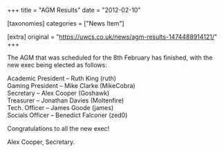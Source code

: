 +++
title = "AGM Results"
date = "2012-02-10"

[taxonomies]
categories = ["News Item"]

[extra]
original = "https://uwcs.co.uk/news/agm-results-1474488914121/"
+++

The AGM that was scheduled for the 8th February has finished, with the new exec being elected as follows:

Academic President – Ruth King (ruth)  
Gaming President – Mike Clarke (MikeCobra)  
Secretary – Alex Cooper (Goshawk)  
Treasurer – Jonathan Davies (Moltenfire)  
Tech. Officer – James Goode (james)  
Socials Officer – Benedict Falconer (zed0)

Congratulations to all the new exec\!

Alex Cooper, Secretary.

